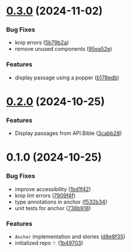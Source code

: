 # [0.3.0](https://github.com/stevin-wilson/ephrem-view/compare/0.2.0...0.3.0) (2024-11-02)

### Bug Fixes

- knip errors ([5b79b2a](https://github.com/stevin-wilson/ephrem-view/commit/5b79b2a1673b26bfcaeff06c9ac8739fcc50454d))
- remove unused components ([95ea52e](https://github.com/stevin-wilson/ephrem-view/commit/95ea52e20b653cd907d36789331da23cfa7bf391))

### Features

- display passage using a popper ([b178edb](https://github.com/stevin-wilson/ephrem-view/commit/b178edb8ae745ab53423104773269e9deefb2625))

# [0.2.0](https://github.com/stevin-wilson/ephrem-view/compare/0.1.0...0.2.0) (2024-10-25)

### Features

- Display passages from API.Bible ([3cabb28](https://github.com/stevin-wilson/ephrem-view/commit/3cabb289b410db23936d22774f1de426b4de6ccb))

# 0.1.0 (2024-10-25)

### Bug Fixes

- improve accessibility ([1bd1f42](https://github.com/stevin-wilson/ephrem-view/commit/1bd1f422775774acb3eb50e586c4c627675f8e0f))
- knip lint errors ([7909f4f](https://github.com/stevin-wilson/ephrem-view/commit/7909f4ffc8bc5db56d49bf517483ae8081fcfd7d))
- type annotations in anchor ([f532b34](https://github.com/stevin-wilson/ephrem-view/commit/f532b34e90dfcfc9a3cfab0e2c7f60b16d63b52f))
- unit tests for anchor ([738b918](https://github.com/stevin-wilson/ephrem-view/commit/738b9182485a1ebdc4745e412cd9a72d7d7d9f2d))

### Features

- `Anchor` implementation and stories ([d8e8f35](https://github.com/stevin-wilson/ephrem-view/commit/d8e8f356b180415c9d4b84c92b8ea3308400fd43))
- initialized repo ✨ ([1b49703](https://github.com/stevin-wilson/ephrem-view/commit/1b49703f8266684128bdf1ab56754b47ab3d9bac))
